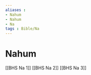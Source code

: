 ```yaml
---
aliases : 
- Nahum
- Nahum
- Na
tags : Bible/Na
---
```


# Nahum

[[BHS Na 1]]
[[BHS Na 2]]
[[BHS Na 3]]
